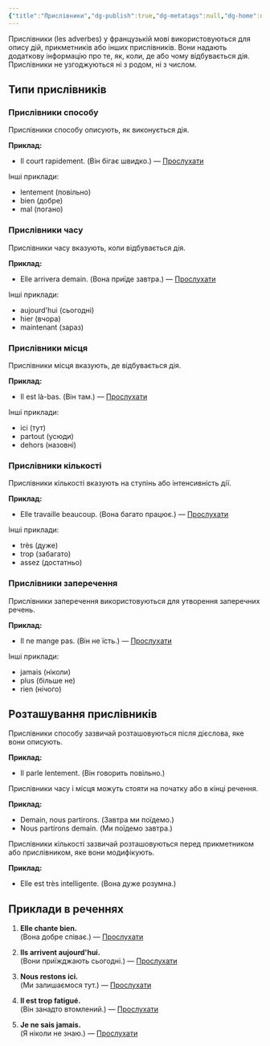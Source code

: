 ```yaml
---
{"title":"Прислівники","dg-publish":true,"dg-metatags":null,"dg-home":null,"permalink":"/gramatika/prislivniki/","dgPassFrontmatter":true,"noteIcon":""}
---
```



Прислівники (les adverbes) у французькій мові використовуються для опису дій, прикметників або інших прислівників. Вони надають додаткову інформацію про те, як, коли, де або чому відбувається дія. Прислівники не узгоджуються ні з родом, ні з числом.

## Типи прислівників

### Прислівники способу

Прислівники способу описують, як виконується дія.

**Приклад:**
- Il court rapidement. (Він бігає швидко.) — [Прослухати](https://www.google.com/search?q=Il+court+rapidement+pronunciation)

Інші приклади:
- lentement (повільно)
- bien (добре)
- mal (погано)

### Прислівники часу

Прислівники часу вказують, коли відбувається дія.

**Приклад:**
- Elle arrivera demain. (Вона приїде завтра.) — [Прослухати](https://www.google.com/search?q=Elle+arrivera+demain+pronunciation)

Інші приклади:
- aujourd'hui (сьогодні)
- hier (вчора)
- maintenant (зараз)

### Прислівники місця

Прислівники місця вказують, де відбувається дія.

**Приклад:**
- Il est là-bas. (Він там.) — [Прослухати](https://www.google.com/search?q=Il+est+là-bas+pronunciation)

Інші приклади:
- ici (тут)
- partout (усюди)
- dehors (назовні)

### Прислівники кількості

Прислівники кількості вказують на ступінь або інтенсивність дії.

**Приклад:**
- Elle travaille beaucoup. (Вона багато працює.) — [Прослухати](https://www.google.com/search?q=Elle+travaille+beaucoup+pronunciation)

Інші приклади:
- très (дуже)
- trop (забагато)
- assez (достатньо)

### Прислівники заперечення

Прислівники заперечення використовуються для утворення заперечних речень.

**Приклад:**
- Il ne mange pas. (Він не їсть.) — [Прослухати](https://www.google.com/search?q=Il+ne+mange+pas+pronunciation)

Інші приклади:
- jamais (ніколи)
- plus (більше не)
- rien (нічого)

## Розташування прислівників

Прислівники способу зазвичай розташовуються після дієслова, яке вони описують.

**Приклад:**
- Il parle lentement. (Він говорить повільно.)

Прислівники часу і місця можуть стояти на початку або в кінці речення.

**Приклад:**
- Demain, nous partirons. (Завтра ми поїдемо.)
- Nous partirons demain. (Ми поїдемо завтра.)

Прислівники кількості зазвичай розташовуються перед прикметником або прислівником, яке вони модифікують.

**Приклад:**
- Elle est très intelligente. (Вона дуже розумна.)

## Приклади в реченнях

1. **Elle chante bien.**  
   (Вона добре співає.) — [Прослухати](https://www.google.com/search?q=Elle+chante+bien+pronunciation)

2. **Ils arrivent aujourd'hui.**  
   (Вони приїжджають сьогодні.) — [Прослухати](https://www.google.com/search?q=Ils+arrivent+aujourd'hui+pronunciation)

3. **Nous restons ici.**  
   (Ми залишаємося тут.) — [Прослухати](https://www.google.com/search?q=Nous+restons+ici+pronunciation)

4. **Il est trop fatigué.**  
   (Він занадто втомлений.) — [Прослухати](https://www.google.com/search?q=Il+est+trop+fatigué+pronunciation)

5. **Je ne sais jamais.**  
   (Я ніколи не знаю.) — [Прослухати](https://www.google.com/search?q=Je+ne+sais+jamais+pronunciation)